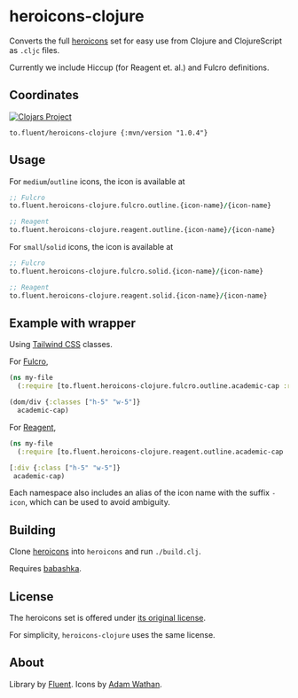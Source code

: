 # heroicons-clojure

Converts the full [heroicons](https://heroicons.com) set for easy use from Clojure and ClojureScript as `.cljc` files.

Currently we include Hiccup (for Reagent et. al.) and Fulcro definitions.

## Coordinates

[![Clojars Project](https://img.shields.io/clojars/v/to.fluent/heroicons-clojure.svg)](https://clojars.org/to.fluent/heroicons-clojure)

```
to.fluent/heroicons-clojure {:mvn/version "1.0.4"}
```

## Usage

For `medium`/`outline` icons, the icon is available at

```clojure
;; Fulcro
to.fluent.heroicons-clojure.fulcro.outline.{icon-name}/{icon-name}

;; Reagent
to.fluent.heroicons-clojure.reagent.outline.{icon-name}/{icon-name}
```

For `small`/`solid` icons, the icon is available at

```clojure
;; Fulcro
to.fluent.heroicons-clojure.fulcro.solid.{icon-name}/{icon-name}

;; Reagent
to.fluent.heroicons-clojure.reagent.solid.{icon-name}/{icon-name}
```

## Example with wrapper
Using [Tailwind CSS](https://tailwindcss.com) classes.

For [Fulcro](https://github.com/fulcrologic/fulcro),

```clojure
(ns my-file
  (:require [to.fluent.heroicons-clojure.fulcro.outline.academic-cap :refer [academic-cap]]))

(dom/div {:classes ["h-5" "w-5"]}
  academic-cap)
```

For [Reagent](https://github.com/reagent-project/reagent),

```clojure
(ns my-file
  (:require [to.fluent.heroicons-clojure.reagent.outline.academic-cap :refer [academic-cap]]))

[:div {:class ["h-5" "w-5"]}
 academic-cap)
```

Each namespace also includes an alias of the icon name with the suffix `-icon`, which can be used to
avoid ambiguity.

## Building

Clone [heroicons](https://github.com/tailwindlabs/heroicons) into `heroicons` and run `./build.clj`.

Requires [babashka](https://github.com/babashka/babashka).

## License

The heroicons set is offered under [its original license](https://github.com/tailwindlabs/heroicons).

For simplicity, `heroicons-clojure` uses the same license.

## About

Library by [Fluent](https://fluent.to). Icons by [Adam Wathan](https://github.com/adamwathan).
